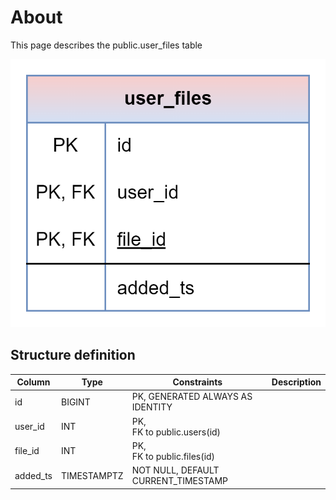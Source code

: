 # About  

This page describes the public.user_files table  

![Alt text](user_files.png)

## Structure definition  

| Column | Type | Constraints | Description |
| - | - | - | - |
| id | BIGINT | PK, GENERATED ALWAYS AS IDENTITY |
| user_id | INT | PK,<br/> FK to public.users(id) |
| file_id | INT | PK,<br/> FK to public.files(id) |
| added_ts | TIMESTAMPTZ | NOT NULL, DEFAULT CURRENT_TIMESTAMP |
